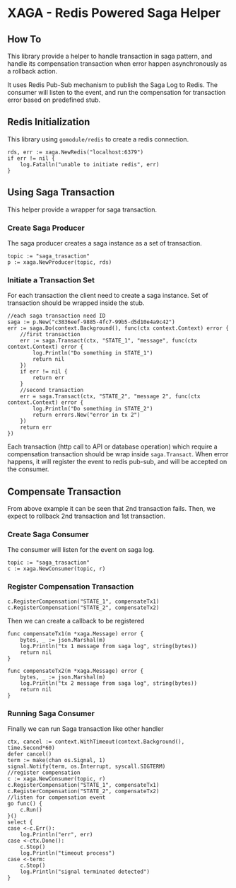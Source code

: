 # XAGA - Redis Powered Saga Helper

## How To

This library provide a helper to handle transaction in saga pattern, and handle its compensation transaction when error happen asynchronously as a rollback action.

It uses Redis Pub-Sub mechanism to publish the Saga Log to Redis. The consumer will listen to the event, and run the compensation for transaction error based on predefined stub.

## Redis Initialization

This library using `gomodule/redis` to create a redis connection.
```
rds, err := xaga.NewRedis("localhost:6379")
if err != nil {
    log.Fatalln("unable to initiate redis", err)
}
```

## Using Saga Transaction

This helper provide a wrapper for saga transaction.

### Create Saga Producer

The saga producer creates a saga instance as a set of transaction.
```
topic := "saga_trasaction"
p := xaga.NewProducer(topic, rds)
```

### Initiate a Transaction Set

For each transaction the client need to create a saga instance. Set of transaction should be wrapped inside the stub.

```
//each saga transaction need ID
saga := p.New("c3836eef-9885-4fc7-99b5-d5d10e4a9c42")
err := saga.Do(context.Background(), func(ctx context.Context) error {
    //first transaction
    err := saga.Transact(ctx, "STATE_1", "message", func(ctx context.Context) error {
        log.Println("Do something in STATE_1")
        return nil
    })
    if err != nil {
        return err
    }
    //second transaction
    err = saga.Transact(ctx, "STATE_2", "message 2", func(ctx context.Context) error {
        log.Println("Do something in STATE_2")
        return errors.New("error in tx 2")
    })
    return err
})
```

Each transaction (http call to API or database operation) which require a compensation transaction should be wrap inside `saga.Transact`. When error happens, it will register the event to redis pub-sub, and will be accepted on the consumer.

## Compensate Transaction

From above example it can be seen that 2nd transaction fails. Then, we expect to rollback 2nd transaction and 1st transaction. 

### Create Saga Consumer

The consumer will listen for the event on saga log.

```
topic := "saga_trasaction"
c := xaga.NewConsumer(topic, r)
```

### Register Compensation Transaction

```
c.RegisterCompensation("STATE_1", compensateTx1)
c.RegisterCompensation("STATE_2", compensateTx2)
```
Then we can create a callback to be registered

```
func compensateTx1(m *xaga.Message) error {
	bytes, _ := json.Marshal(m)
	log.Println("tx 1 message from saga log", string(bytes))
	return nil
}

func compensateTx2(m *xaga.Message) error {
	bytes, _ := json.Marshal(m)
	log.Println("tx 2 message from saga log", string(bytes))
	return nil
}
```

### Running Saga Consumer

Finally we can run Saga transaction like other handler


```
ctx, cancel := context.WithTimeout(context.Background(), time.Second*60)
defer cancel()
term := make(chan os.Signal, 1)
signal.Notify(term, os.Interrupt, syscall.SIGTERM)
//register compensation
c := xaga.NewConsumer(topic, r)
c.RegisterCompensation("STATE_1", compensateTx1)
c.RegisterCompensation("STATE_2", compensateTx2)
//listen for compensation event
go func() {
    c.Run()
}()
select {
case <-c.Err():
    log.Println("err", err)
case <-ctx.Done():
    c.Stop()
    log.Println("timeout process")
case <-term:
    c.Stop()
    log.Println("signal terminated detected")
}
```
